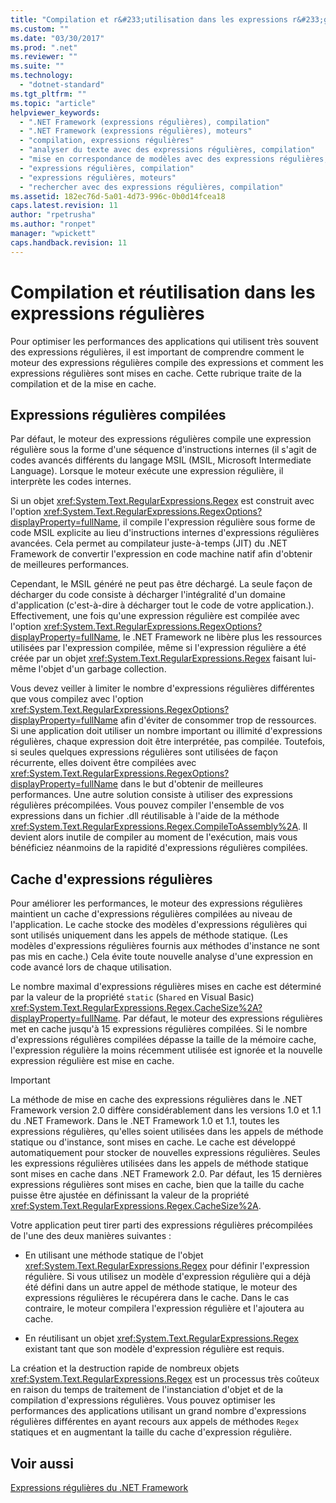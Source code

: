```yaml
---
title: "Compilation et r&#233;utilisation dans les expressions r&#233;guli&#232;res | Microsoft Docs"
ms.custom: ""
ms.date: "03/30/2017"
ms.prod: ".net"
ms.reviewer: ""
ms.suite: ""
ms.technology: 
  - "dotnet-standard"
ms.tgt_pltfrm: ""
ms.topic: "article"
helpviewer_keywords: 
  - ".NET Framework (expressions régulières), compilation"
  - ".NET Framework (expressions régulières), moteurs"
  - "compilation, expressions régulières"
  - "analyser du texte avec des expressions régulières, compilation"
  - "mise en correspondance de modèles avec des expressions régulières, compilation"
  - "expressions régulières, compilation"
  - "expressions régulières, moteurs"
  - "rechercher avec des expressions régulières, compilation"
ms.assetid: 182ec76d-5a01-4d73-996c-0b0d14fcea18
caps.latest.revision: 11
author: "rpetrusha"
ms.author: "ronpet"
manager: "wpickett"
caps.handback.revision: 11
---
```

# Compilation et r&#233;utilisation dans les expressions r&#233;guli&#232;res
Pour optimiser les performances des applications qui utilisent très souvent des expressions régulières, il est important de comprendre comment le moteur des expressions régulières compile des expressions et comment les expressions régulières sont mises en cache.  Cette rubrique traite de la compilation et de la mise en cache.  
  
## Expressions régulières compilées  
 Par défaut, le moteur des expressions régulières compile une expression régulière sous la forme d'une séquence d'instructions internes \(il s'agit de codes avancés différents du langage MSIL \(MSIL, Microsoft Intermediate Language\).  Lorsque le moteur exécute une expression régulière, il interprète les codes internes.  
  
 Si un objet <xref:System.Text.RegularExpressions.Regex> est construit avec l'option <xref:System.Text.RegularExpressions.RegexOptions?displayProperty=fullName>, il compile l'expression régulière sous forme de code MSIL explicite au lieu d'instructions internes d'expressions régulières avancées.  Cela permet au compilateur juste\-à\-temps \(JIT\) du .NET Framework de convertir l'expression en code machine natif afin d'obtenir de meilleures performances.  
  
 Cependant, le MSIL généré ne peut pas être déchargé.  La seule façon de décharger du code consiste à décharger l'intégralité d'un domaine d'application \(c'est\-à\-dire à décharger tout le code de votre application.\).  Effectivement, une fois qu'une expression régulière est compilée avec l'option <xref:System.Text.RegularExpressions.RegexOptions?displayProperty=fullName>, le .NET Framework ne libère plus les ressources utilisées par l'expression compilée, même si l'expression régulière a été créée par un objet <xref:System.Text.RegularExpressions.Regex> faisant lui\-même l'objet d'un garbage collection.  
  
 Vous devez veiller à limiter le nombre d'expressions régulières différentes que vous compilez avec l'option <xref:System.Text.RegularExpressions.RegexOptions?displayProperty=fullName> afin d'éviter de consommer trop de ressources.  Si une application doit utiliser un nombre important ou illimité d'expressions régulières, chaque expression doit être interprétée, pas compilée.  Toutefois, si seules quelques expressions régulières sont utilisées de façon récurrente, elles doivent être compilées avec <xref:System.Text.RegularExpressions.RegexOptions?displayProperty=fullName> dans le but d'obtenir de meilleures performances.  Une autre solution consiste à utiliser des expressions régulières précompilées.  Vous pouvez compiler l'ensemble de vos expressions dans un fichier .dll réutilisable à l'aide de la méthode <xref:System.Text.RegularExpressions.Regex.CompileToAssembly%2A>.  Il devient alors inutile de compiler au moment de l'exécution, mais vous bénéficiez néanmoins de la rapidité d'expressions régulières compilées.  
  
## Cache d'expressions régulières  
 Pour améliorer les performances, le moteur des expressions régulières maintient un cache d'expressions régulières compilées au niveau de l'application.  Le cache stocke des modèles d'expressions régulières qui sont utilisés uniquement dans les appels de méthode statique. \(Les modèles d'expressions régulières fournis aux méthodes d'instance ne sont pas mis en cache.\) Cela évite toute nouvelle analyse d'une expression en code avancé lors de chaque utilisation.  
  
 Le nombre maximal d'expressions régulières mises en cache est déterminé par la valeur de la propriété `static` \(`Shared` en Visual Basic\) <xref:System.Text.RegularExpressions.Regex.CacheSize%2A?displayProperty=fullName>.  Par défaut, le moteur des expressions régulières met en cache jusqu'à 15 expressions régulières compilées.  Si le nombre d'expressions régulières compilées dépasse la taille de la mémoire cache, l'expression régulière la moins récemment utilisée est ignorée et la nouvelle expression régulière est mise en cache.  
  
> [!IMPORTANT]
>  La méthode de mise en cache des expressions régulières dans le .NET Framework version 2.0 diffère considérablement dans les versions 1.0 et 1.1 du .NET Framework.  Dans le .NET Framework 1.0 et 1.1, toutes les expressions régulières, qu'elles soient utilisées dans les appels de méthode statique ou d'instance, sont mises en cache.  Le cache est développé automatiquement pour stocker de nouvelles expressions régulières.  Seules les expressions régulières utilisées dans les appels de méthode statique sont mises en cache dans .NET Framework 2.0.  Par défaut, les 15 dernières expressions régulières sont mises en cache, bien que la taille du cache puisse être ajustée en définissant la valeur de la propriété <xref:System.Text.RegularExpressions.Regex.CacheSize%2A>.  
  
 Votre application peut tirer parti des expressions régulières précompilées de l'une des deux manières suivantes :  
  
-   En utilisant une méthode statique de l'objet <xref:System.Text.RegularExpressions.Regex> pour définir l'expression régulière.  Si vous utilisez un modèle d'expression régulière qui a déjà été défini dans un autre appel de méthode statique, le moteur des expressions régulières le récupérera dans le cache.  Dans le cas contraire, le moteur compilera l'expression régulière et l'ajoutera au cache.  
  
-   En réutilisant un objet <xref:System.Text.RegularExpressions.Regex> existant tant que son modèle d'expression régulière est requis.  
  
 La création et la destruction rapide de nombreux objets <xref:System.Text.RegularExpressions.Regex> est un processus très coûteux en raison du temps de traitement de l'instanciation d'objet et de la compilation d'expressions régulières.  Vous pouvez optimiser les performances des applications utilisant un grand nombre d'expressions régulières différentes en ayant recours aux appels de méthodes `Regex` statiques et en augmentant la taille du cache d'expression régulière.  
  
## Voir aussi  
 [Expressions régulières du .NET Framework](../../../docs/standard/base-types/regular-expressions.md)